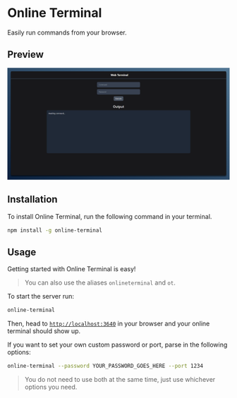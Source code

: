 # Online Terminal
Easily run commands from your browser.

## Preview
![Preview](https://raw.githubusercontent.com/wdhdev/online-terminal/main/media/preview.png)

## Installation
To install Online Terminal, run the following command in your terminal.

```bash
npm install -g online-terminal
```

## Usage
Getting started with Online Terminal is easy!

> You can also use the aliases `onlineterminal` and `ot`.

To start the server run:

```bash
online-terminal
```

Then, head to [`http://localhost:3640`](http://localhost:3640) in your browser and your online terminal should show up.

If you want to set your own custom password or port, parse in the following options:

```bash
online-terminal --password YOUR_PASSWORD_GOES_HERE --port 1234
```

> You do not need to use both at the same time, just use whichever options you need.
